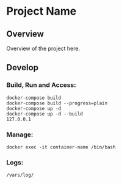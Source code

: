# Project Name

## Overview
Overview of the project here.

## Develop

### Build, Run and Access:
```
docker-compose build  
docker-compose build --progress=plain  
docker-compose up -d  
docker-compose up -d --build  
127.0.0.1  
```

### Manage:
```
docker exec -it container-name /bin/bash
```

### Logs:
```
/vars/log/
```
